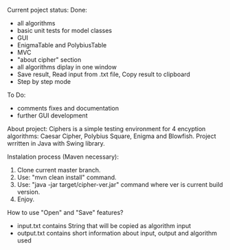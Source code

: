 Current poject status:
Done:
- all algorithms
- basic unit tests for model classes
- GUI
- EnigmaTable and PolybiusTable
- MVC
- "about cipher" section
- all algorithms diplay in one window
- Save result, Read input from .txt file, Copy result to clipboard
- Step by step mode

To Do:
- comments fixes and documentation
- further GUI development

About project:
Ciphers is a simple testing environment for 4 encyption algorithms:
Caesar Cipher, Polybius Square, Enigma and Blowfish.
Project wrritten in Java with Swing library.

Instalation process (Maven necessary):
1. Clone current master branch.
2. Use: "mvn clean install" command.
3. Use: "java -jar target/cipher-ver.jar" command where ver is current build version.
4. Enjoy.

How to use "Open" and "Save" features?
- input.txt contains String that will be copied as algorithm input
- output.txt contains short information about input, output and algorithm used
